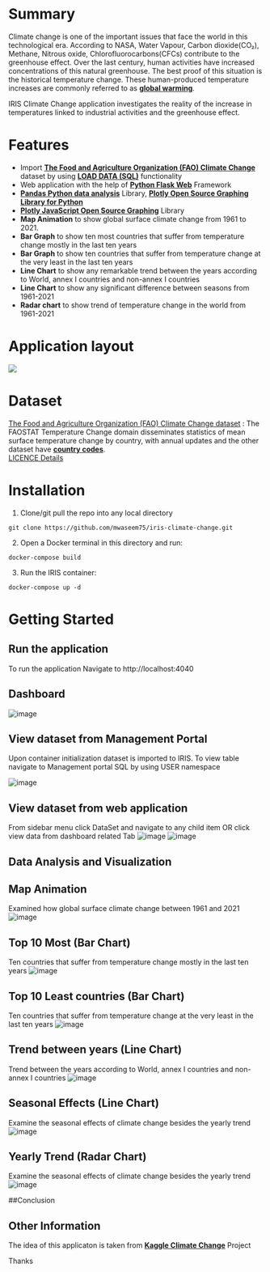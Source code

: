 # Summary
Climate change is one of the important issues that face the world in this technological era. According to NASA, Water Vapour, Carbon dioxide(CO₂), Methane, Nitrous oxide, Chlorofluorocarbons(CFCs) contribute to the greenhouse effect. Over the last century, human activities have increased concentrations of this natural greenhouse. The best proof of this situation is the historical temperature change. These human-produced temperature increases are commonly referred to as [**global warming**](https://climate.nasa.gov/resources/global-warming-vs-climate-change/).

IRIS Climate Change application investigates the reality of the increase in temperatures linked to industrial activities and the greenhouse effect. 

# Features
* Import [**The Food and Agriculture Organization (FAO) Climate Change**](https://www.fao.org/faostat/en/#data/ET) dataset by using [**LOAD DATA (SQL)**](https://irisdocs.intersystems.com/iris20212/csp/docbook/DocBook.UI.Page.cls?KEY=RSQL_loaddata) functionality
* Web application with the help of [**Python Flask Web**](https://flask.palletsprojects.com/) Framework 
* [**Pandas Python data analysis**](https://pandas.pydata.org/) Library, [**Plotly Open Source Graphing Library for Python**](https://plotly.com/python/)
* [**Plotly JavaScript Open Source Graphing**](https://plotly.com/javascript/) Library
* **Map Animation** to show global surface climate change from 1961 to 2021.
* **Bar Graph** to show ten most countries that suffer from temperature change mostly in the last ten years
* **Bar Graph** to show ten countries that suffer from temperature change at the very least in the last ten years
* **Line Chart** to show any remarkable trend between the years according to World, annex I countries and non-annex I countries
* **Line Chart** to show any significant difference between seasons from 1961-2021
* **Radar chart** to show trend of temperature change in the world from 1961-2021

# Application layout
![](https://github.com/mwaseem75/iris-climate-change/blob/main/IRIS_ClimateChange.gif)

# Dataset
[The Food and Agriculture Organization (FAO) Climate Change dataset](https://www.fao.org/faostat/en/#data/ET) : The FAOSTAT Temperature Change domain disseminates statistics of mean surface temperature change by country, with annual updates and the other dataset have [**country codes**](https://www.fao.org/faostat/en/#definitions).  
[LICENCE Details](https://www.fao.org/contact-us/terms/db-terms-of-use/en/)

# Installation
1. Clone/git pull the repo into any local directory

```
git clone https://github.com/mwaseem75/iris-climate-change.git
```

2. Open a Docker terminal in this directory and run:

```
docker-compose build
```

3. Run the IRIS container:

```
docker-compose up -d 
```
# Getting Started 
## Run the application
To run the application Navigate to http://localhost:4040 
## Dashboard
![image](https://user-images.githubusercontent.com/18219467/178123487-98b20148-4888-46b6-bfbb-0717b22525b4.png)
 
## View dataset from Management Portal
Upon container initialization dataset is imported to IRIS. To view table navigate to Management portal SQL by using USER namespace

![image](https://user-images.githubusercontent.com/18219467/177931814-6a6ef4cf-ddce-442c-ab7a-d34c0a3609af.png)

## View dataset from web application
From sidebar menu click DataSet and navigate to any child item OR click view data from dashboard related  Tab
![image](https://user-images.githubusercontent.com/18219467/178123961-cbee0837-d9d0-439d-a3e7-d2fb8d840f15.png)
![image](https://user-images.githubusercontent.com/18219467/178124071-dd1282a6-ff9e-4282-ab4f-cb254e39d221.png)

## Data Analysis and Visualization
## Map Animation
Examined how global surface climate change between 1961 and 2021
![image](https://user-images.githubusercontent.com/18219467/177930483-afbc9660-c58d-4776-a84d-4a988445345a.png)

## Top 10 Most (Bar Chart)
Ten countries that suffer from temperature change mostly in the last ten years
![image](https://user-images.githubusercontent.com/18219467/177930671-b461aa70-1440-4ae7-849d-e4ea9d7e20dc.png)

## Top 10 Least countries (Bar Chart)
Ten countries that suffer from temperature change at the very least in the last ten years
![image](https://user-images.githubusercontent.com/18219467/177930872-ccfebf05-f9fc-4627-a5be-1778e00f4af9.png)

## Trend between years (Line Chart)
Trend between the years according to World, annex I countries and non-annex I countries
![image](https://user-images.githubusercontent.com/18219467/177931087-719c8296-fba6-4819-9ceb-7c7e3dec4825.png)

## Seasonal Effects (Line Chart)
Examine the seasonal effects of climate change besides the yearly trend
![image](https://user-images.githubusercontent.com/18219467/177931222-7c682568-96bf-4c5b-9964-17cdb4a97bc9.png)

## Yearly Trend (Radar Chart)
Examine the seasonal effects of climate change besides the yearly trend
![image](https://user-images.githubusercontent.com/18219467/177931438-dc30a289-aa0b-4dcd-a59f-a47749d2b3f4.png)

##Conclusion


## Other Information
The idea of this applicaton is taken from [**Kaggle Climate Change**](https://www.kaggle.com/code/sevgisarac/climate-change/notebook) Project

Thanks






